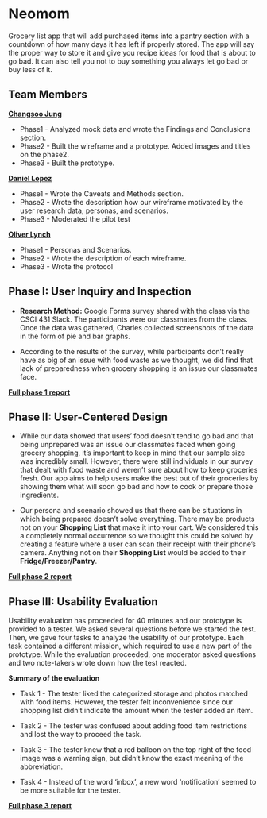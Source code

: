 # Neomom

Grocery list app that will add purchased items into a pantry section with a countdown of how many days it has left if properly stored. The app will say the proper way to store it and give you recipe ideas for food that is about to go bad. It can also tell you not to buy something you always let go bad or buy less of it.


## Team Members

[__Changsoo Jung__](https://usabilityengineering.github.io/uxportfolio-cjung5/)
 * Phase1 - Analyzed mock data and wrote the Findings and Conclusions section.
 * Phase2 - Built the wireframe and a prototype. Added images and titles on the phase2.
 * Phase3 - Built the prototype.
 
[__Daniel Lopez__](https://usabilityengineering.github.io/uxportfolio-dlopez77-csuchico/)
 * Phase1 - Wrote the Caveats and Methods section.
 * Phase2 - Wrote the description how our wireframe motivated by the user research data, personas, and scenarios.
 * Phase3 - Moderated the pilot test
 
[__Oliver Lynch__](https://usabilityengineering.github.io/uxportfolio-0llievr/)
 * Phase1 - Personas and Scenarios.
 * Phase2 - Wrote the description of each wireframe.
 * Phase3 - Wrote the protocol

## Phase I: User Inquiry and Inspection

* **Research Method:** Google Forms survey shared with the class via the CSCI 431 Slack. The participants were our classmates from the class. Once the data was gathered, Charles collected screenshots of the data in the form of pie and bar graphs.

* According to the results of the survey, while participants don’t really have as big of an issue with food waste as we thought, we did find that lack of preparedness when grocery shopping is an issue our classmates face. 

[__Full phase 1 report__](phase1/)

## Phase II: User-Centered Design

* While our data showed that users’ food doesn’t tend to go bad and that being unprepared was an issue our classmates faced when going grocery shopping, it’s important to keep in mind that our sample size was incredibly small. However, there were still individuals in our survey that dealt with food waste and weren’t sure about how to keep groceries fresh. Our app aims to help users make the best out of their groceries by showing them what will soon go bad and how to cook or prepare those ingredients.

* Our persona and scenario showed us that there can be situations in which being prepared doesn’t solve everything. There may be products not on your **Shopping List** that make it into your cart. We considered this a completely normal occurrence so we thought this could be solved by creating a feature where a user can scan their receipt with their phone’s camera. Anything not on their **Shopping List** would be added to their **Fridge/Freezer/Pantry**.

[__Full phase 2 report__](phase2/)

## Phase III: Usability Evaluation
Usability evaluation has proceeded for 40 minutes and our prototype is provided to a tester. We asked several questions before we started the test. Then, we gave four tasks to analyze the usability of our prototype. Each task contained a different mission, which required to use a new part of the prototype. While the evaluation proceeded, one moderator asked questions and two note-takers wrote down how the test reacted.

__Summary of the evaluation__
 * Task 1 - The tester liked the categorized storage and photos matched with food items. However, the tester felt inconvenience since our shopping list didn’t indicate the amount when the tester added an item. 
 
 * Task 2 - The tester was confused about adding food item restrictions and lost the way to proceed the task.
 
 * Task 3 - The tester knew that a red balloon on the top right of the food image was a warning sign, but didn’t know the exact meaning of the abbreviation.
 
 * Task 4 - Instead of the word ‘inbox’, a new word ‘notification’ seemed to be more suitable for the tester.


[__Full phase 3 report__](phase3/)
